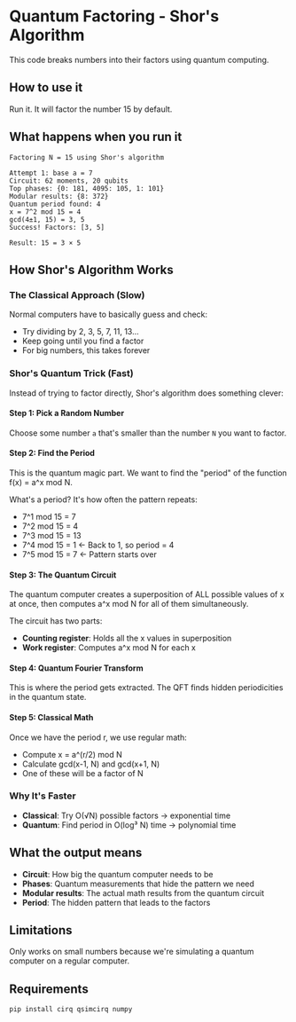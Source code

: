 # Quantum Factoring - Shor's Algorithm

This code breaks numbers into their factors using quantum computing.

## How to use it

Run it. It will factor the number 15 by default.

## What happens when you run it

```
Factoring N = 15 using Shor's algorithm

Attempt 1: base a = 7
Circuit: 62 moments, 20 qubits
Top phases: {0: 181, 4095: 105, 1: 101}
Modular results: {8: 372}
Quantum period found: 4
x = 7^2 mod 15 = 4
gcd(4±1, 15) = 3, 5
Success! Factors: [3, 5]

Result: 15 = 3 × 5
```

## How Shor's Algorithm Works

### The Classical Approach (Slow)
Normal computers have to basically guess and check:
- Try dividing by 2, 3, 5, 7, 11, 13...
- Keep going until you find a factor
- For big numbers, this takes forever

### Shor's Quantum Trick (Fast)
Instead of trying to factor directly, Shor's algorithm does something clever:

#### Step 1: Pick a Random Number
Choose some number `a` that's smaller than the number `N` you want to factor.

#### Step 2: Find the Period
This is the quantum magic part. We want to find the "period" of the function f(x) = a^x mod N.

What's a period? It's how often the pattern repeats:
- 7^1 mod 15 = 7
- 7^2 mod 15 = 4  
- 7^3 mod 15 = 13
- 7^4 mod 15 = 1  ← Back to 1, so period = 4
- 7^5 mod 15 = 7  ← Pattern starts over

#### Step 3: The Quantum Circuit
The quantum computer creates a superposition of ALL possible values of x at once, then computes a^x mod N for all of them simultaneously.

The circuit has two parts:
- **Counting register**: Holds all the x values in superposition
- **Work register**: Computes a^x mod N for each x

#### Step 4: Quantum Fourier Transform
This is where the period gets extracted. The QFT finds hidden periodicities in the quantum state.

#### Step 5: Classical Math
Once we have the period r, we use regular math:
- Compute x = a^(r/2) mod N
- Calculate gcd(x-1, N) and gcd(x+1, N)
- One of these will be a factor of N

### Why It's Faster
- **Classical**: Try O(√N) possible factors → exponential time
- **Quantum**: Find period in O(log³ N) time → polynomial time

## What the output means

- **Circuit**: How big the quantum computer needs to be
- **Phases**: Quantum measurements that hide the pattern we need
- **Modular results**: The actual math results from the quantum circuit
- **Period**: The hidden pattern that leads to the factors

## Limitations

Only works on small numbers because we're simulating a quantum computer on a regular computer.

## Requirements

```bash
pip install cirq qsimcirq numpy
```
